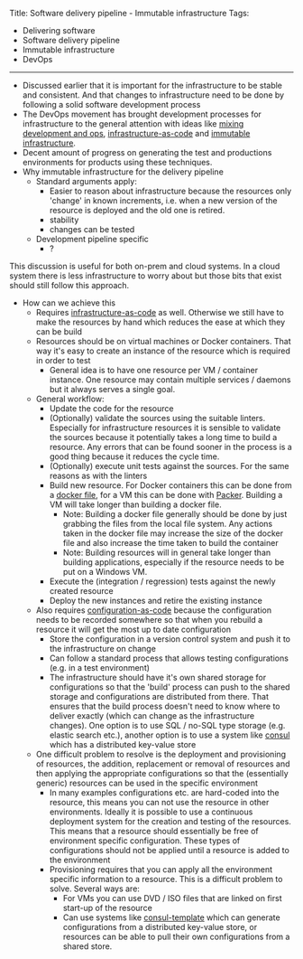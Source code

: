 Title: Software delivery pipeline - Immutable infrastructure
Tags:
  - Delivering software
  - Software delivery pipeline
  - Immutable infrastructure
  - DevOps
---

- Discussed earlier that it is important for the infrastructure to be stable and consistent. And
  that changes to infrastructure need to be done by following a solid software development process
- The DevOps movement has brought development processes for infrastructure to the general attention
  with ideas like [mixing development and ops](), [infrastructure-as-code]() and
  [immutable infrastructure](https://thenewstack.io/a-brief-look-at-immutable-infrastructure-and-why-it-is-such-a-quest/).
- Decent amount of progress on generating the test and productions environments for products
  using these techniques.
- Why immutable infrastructure for the delivery pipeline
  - Standard arguments apply:
    - Easier to reason about infrastructure because the resources only 'change' in known
      increments, i.e. when a new version of the resource is deployed and the old one is
      retired.
    - stability
    - changes can be tested
  - Development pipeline specific
    - ?

This discussion is useful for both on-prem and cloud systems. In a cloud system there is less infrastructure
to worry about but those bits that exist should still follow this approach.

- How can we achieve this
  - Requires [infrastructure-as-code]() as well. Otherwise we still have to make the resources
    by hand which reduces the ease at which they can be build
  - Resources should be on virtual machines or Docker containers. That way it's easy to
    create an instance of the resource which is required in order to test
    - General idea is to have one resource per VM / container instance. One resource may contain
      multiple services / daemons but it always serves a single goal.
  - General workflow:
    - Update the code for the resource
    - (Optionally) validate the sources using the suitable linters. Especially for
      infrastructure resources it is sensible to validate the sources because it potentially
      takes a long time to build a resource. Any errors that can be found sooner in the
      process is a good thing because it reduces the cycle time.
    - (Optionally) execute unit tests against the sources. For the same reasons as with
      the linters
    - Build new resource. For Docker containers this can be done from a [docker file](),
      for a VM this can be done with [Packer](). Building a VM will take longer than building
      a docker file.
      - Note: Building a docker file generally should be done by just grabbing the files
        from the local file system. Any actions taken in the docker file may increase the
        size of the docker file and also increase the time taken to build the container
      - Note: Building resources will in general take longer than building applications,
        especially if the resource needs to be put on a Windows VM.
    - Execute the (integration / regression) tests against the newly created resource
    - Deploy the new instances and retire the existing instance
  - Also requires [configuration-as-code]() because the configuration needs to be recorded somewhere
    so that when you rebuild a resource it will get the most up to date configuration
    - Store the configuration in a version control system and push it to the infrastructure on change
    - Can follow a standard process that allows testing configurations (e.g. in a test environment)
    - The infrastructure should have it's own shared storage for configurations so that the 'build'
      process can push to the shared storage and configurations are distributed from there. That ensures
      that the build process doesn't need to know where to deliver exactly (which can change as the
      infrastructure changes). One option is to use SQL / no-SQL type storage (e.g. elastic search etc.),
      another option is to use a system like [consul](https://consul.io) which has a distributed key-value
      store
  - One difficult problem to resolve is the deployment and provisioning of resources, the addition,
    replacement or removal of resources and then applying the appropriate configurations so that the
    (essentially generic) resources can be used in the specific environment
    - In many examples configurations etc. are hard-coded into the resource, this means you can not
      use the resource in other environments. Ideally it is possible to use a continuous deployment
      system for the creation and testing of the resources. This means that a resource should essentially
      be free of environment specific configuration. These types of configurations should not be applied
      until a resource is added to the environment
    - Provisioning requires that you can apply all the environment specific information to a resource.
      This is a difficult problem to solve. Several ways are:
      - For VMs you can use DVD / ISO files that are linked on first start-up of the resource
      - Can use systems like [consul-template]() which can generate configurations from a distributed
        key-value store, or resources can be able to pull their own configurations from a shared store.

